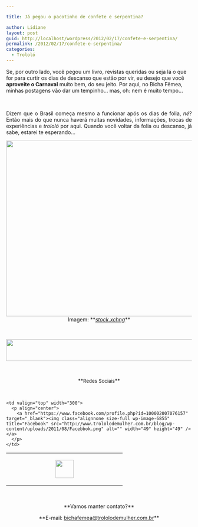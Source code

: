 ```yaml
---

title: Já pegou o pacotinho de confete e serpentina?

author: Lidiane
layout: post
guid: http://localhost/wordpress/2012/02/17/confete-e-serpentina/
permalink: /2012/02/17/confete-e-serpentina/
categories:
  - Trololó
---
```

Se, por outro lado, você pegou um livro, revistas queridas ou seja lá o que for para curtir os dias de descanso que estão por vir, eu desejo que você **aproveite o Carnaval** muito bem, do seu jeito. Por aqui, no Bicha Fêmea, minhas postagens vão dar um tempinho… mas, oh: nem é muito tempo…

&nbsp;

<p align="justify">
  Dizem que o Brasil começa mesmo a funcionar após os dias de folia, <em>né</em>? Então mais do que nunca haverá muitas novidades, informações, trocas de experiências e <em>trololó</em> por aqui. Quando você voltar da folia ou descanso, já sabe, estarei te esperando…
</p>

<!--more-->

<p align="center">
  <a href="http://www.trololodemulher.com.br/blog/wp-content/uploads/2012/01/CONFETE-SERPENTINA.jpg"><img class="alignnone size-full wp-image-8534" title="CONFETE SERPENTINA" src="http://www.trololodemulher.com.br/blog/wp-content/uploads/2012/01/CONFETE-SERPENTINA.jpg" alt="" width="600" height="476" /></a><br /> Imagem: **<em><a href="http://www.sxc.hu/" target="_blank">stock.xchng</a></em>**
</p>

&nbsp;

<p align="center">
  <a href="http://feedburner.google.com/fb/a/mailverify?uri=blogbichafemea&loc=pt_BR" target="_blank"><img class="alignnone size-full wp-image-8451" title="Assine o Bicha Fêmea grátis!" src="http://www.trololodemulher.com.br/blog/wp-content/uploads/2012/01/rodapé.png" alt="" width="600" height="59" /></a>
</p>

&nbsp;

<p align="center">
  **<span style="font-size: small;">Redes Sociais</span>**
</p>

&nbsp;

<table width="600" border="0" cellspacing="0" cellpadding="2">
  <tr>
    <td valign="top" width="300">
      <p align="center">
        <a href="https://twitter.com/#%21/bichafemea" target="_blank"><img class="alignnone size-full wp-image-6857" title="Twitter" src="http://www.trololodemulher.com.br/blog/wp-content/uploads/2011/08/Twitter.png" alt="" width="49" height="49" /></a>
      </p>
    </td>
    
    <td valign="top" width="300">
      <p align="center">
        <a href="https://www.facebook.com/profile.php?id=100002007076157" target="_blank"><img class="alignnone size-full wp-image-6855" title="Facebook" src="http://www.trololodemulher.com.br/blog/wp-content/uploads/2011/08/Facebbok.png" alt="" width="49" height="49" /></a>
      </p>
    </td>
  </tr>
</table>

&nbsp;

<p align="center">
  **Vamos manter contato?**
</p>

<p align="center">
  **E-mail: <a href="mailto:bichafemea@trololodemulher.com.br">bichafemea@trololodemulher.com.br</a>**
</p>